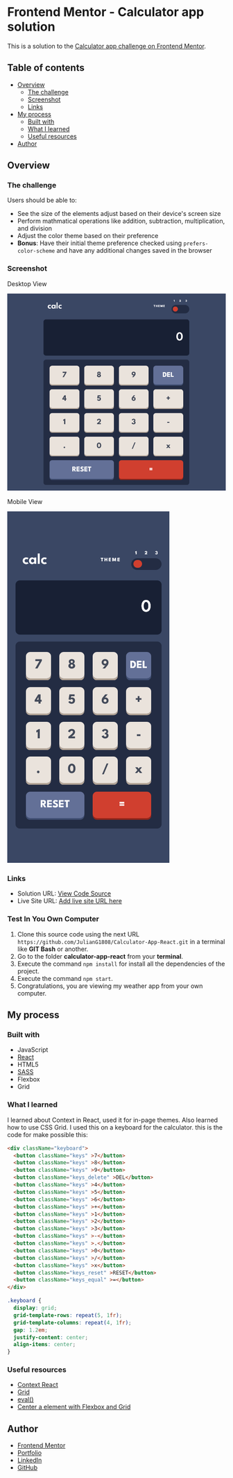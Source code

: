 # Frontend Mentor - Calculator app solution

This is a solution to the [Calculator app challenge on Frontend Mentor](https://www.frontendmentor.io/challenges/calculator-app-9lteq5N29).

## Table of contents

- [Overview](#overview)
  - [The challenge](#the-challenge)
  - [Screenshot](#screenshot)
  - [Links](#links)
- [My process](#my-process)
  - [Built with](#built-with)
  - [What I learned](#what-i-learned)
  - [Useful resources](#useful-resources)
- [Author](#author)

## Overview

### The challenge

Users should be able to:

- See the size of the elements adjust based on their device's screen size
- Perform mathmatical operations like addition, subtraction, multiplication, and division
- Adjust the color theme based on their preference
- **Bonus**: Have their initial theme preference checked using `prefers-color-scheme` and have any additional changes saved in the browser

### Screenshot

Desktop View

![](./public/screenshots/DesktopView.png)

Mobile View

![](./public/screenshots/MobileView.png)


### Links

- Solution URL: [View Code Source](https://github.com/JulianG1808/Calculator-App-React)
- Live Site URL: [Add live site URL here](https://your-live-site-url.com)

### Test In You Own Computer

1. Clone this source code using the next URL `https://github.com/JulianG1808/Calculator-App-React.git` in a terminal like **GIT Bash** or another.
3. Go to the folder **calculator-app-react** from your **terminal**.
4. Execute the command `npm install` for install all the dependencies of the project.
5. Execute the command `npm start`.
7. Congratulations, you are viewing my weather app from your own computer.

## My process

### Built with

- JavaScript
- [React](https://reactjs.org/)
- HTML5
- [SASS](https://sass-lang.com/)
- Flexbox
- Grid

### What I learned

I learned about Context in React, used it for in-page themes.
Also learned how to use CSS Grid. I used this on a keyboard for the calculator. this is the code for make possible this:

```html
<div className="keyboard">
  <button className="keys" >7</button>
  <button className="keys" >8</button>
  <button className="keys" >9</button>
  <button className="keys_delete" >DEL</button>
  <button className="keys" >4</button>
  <button className="keys" >5</button>
  <button className="keys" >6</button>
  <button className="keys" >+</button>
  <button className="keys" >1</button>
  <button className="keys" >2</button>
  <button className="keys" >3</button>
  <button className="keys" >-</button>
  <button className="keys" >.</button>
  <button className="keys" >0</button>
  <button className="keys" >/</button>
  <button className="keys" >x</button>
  <button className="keys_reset" >RESET</button>
  <button className="keys_equal" >=</button>
</div>
```
```scss
.keyboard {
  display: grid;
  grid-template-rows: repeat(5, 1fr);
  grid-template-columns: repeat(4, 1fr);
  gap: 1.2em;
  justify-content: center;
  align-items: center;
}
```

### Useful resources

- [Context React](https://reactjs.org/docs/context.html)
- [Grid](https://developer.mozilla.org/es/docs/Web/CSS/CSS_Grid_Layout)
- [eval()](https://developer.mozilla.org/en-US/docs/Web/JavaScript/Reference/Global_Objects/eval)
- [Center a element with Flexbox and Grid](https://www.freecodecamp.org/espanol/news/como-centrar-cualquier-cosa-en-css-usando-flexbox-y-grid/)


## Author

- [Frontend Mentor](https://www.frontendmentor.io/profile/JulianG1808)
- [Portfolio](https://portfolio-julian.vercel.app/)
- [LinkedIn](https://www.linkedin.com/in/leandrojuliangomez/)
- [GitHub](https://github.com/JulianG1808)
